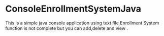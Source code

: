 # ConsoleEnrollmentSystemJava

This is a simple java console application using text file
Enrollment System function is not complete but you can add,delete and view .
